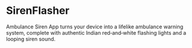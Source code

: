# SirenFlasher
Ambulance Siren App turns your device into a lifelike ambulance warning system, complete with authentic Indian red‑and‑white flashing lights and a looping siren sound.
